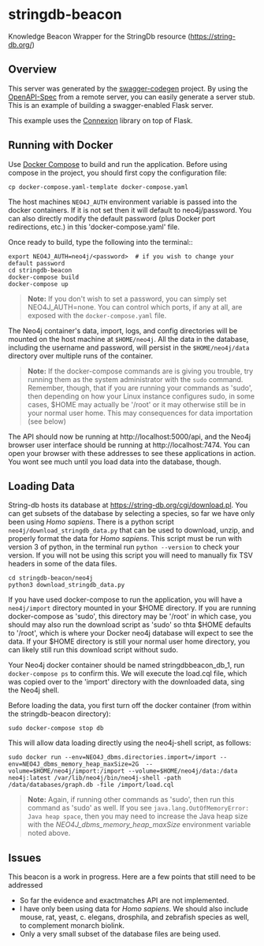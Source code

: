 # stringdb-beacon

Knowledge Beacon Wrapper for the StringDb resource (https://string-db.org/)

## Overview
This server was generated by the [swagger-codegen](https://github.com/swagger-api/swagger-codegen) project. By using the
[OpenAPI-Spec](https://github.com/swagger-api/swagger-core/wiki) from a remote server, you can easily generate a server stub.  This
is an example of building a swagger-enabled Flask server.

This example uses the [Connexion](https://github.com/zalando/connexion) library on top of Flask.

## Running with Docker

Use [Docker Compose](https://docs.docker.com/compose/) to build and run the application. 
Before using compose in the project, you should first copy the configuration file:

```
cp docker-compose.yaml-template docker-compose.yaml
```

The host machines `NEO4J_AUTH` environment variable is passed into the docker containers.  If it is not set then it will default to neo4j/password.  You can also directly modify the default password (plus Docker port redirections, etc.) 
in this 'docker-compose.yaml' file.  

Once ready to build, type the following into the terminal::

```
export NEO4J_AUTH=neo4j/<password>  # if you wish to change your default password
cd stringdb-beacon
docker-compose build
docker-compose up
```

> **Note:** If you don't wish to set a password, you can simply set NEO4J_AUTH=none. You can control which ports, if any at all, are exposed with the `docker-compose.yaml` file.

The Neo4j container's data, import, logs, and config directories will be mounted on the host machine at `$HOME/neo4j`. All the data in the database, including the username and password, will persist in the `$HOME/neo4j/data` directory over multiple runs of the container.

> **Note:** If the docker-compose commands are is giving you trouble, try running them as the system administrator with the `sudo` command. Remember, though, that if you are running  your commands as 'sudo', then depending on how your Linux instance configures sudo, in some cases, $HOME may actually be '/root' or it may otherwise still be in your normal user home. This may consequences for data importation (see below)

The API should now be running at http://localhost:5000/api, and the Neo4j browser user interface should be running at http://localhost:7474. You can open your browser with these addresses to see these applications in action. You wont see much until you load data into the database, though.

## Loading Data

String-db hosts its database at https://string-db.org/cgi/download.pl. You can get subsets of the database by selecting a species, so far we have only been using *Homo sapiens*. There is a python script `neo4j/download_stringdb_data.py` that can be used to download, unzip, and properly format the data for *Homo sapiens*. This script must be run with version 3 of python, in the terminal run `python --version` to check your version. If you will not be using this script you will need to manually fix TSV headers in some of the data files.

```
cd stringdb-beacon/neo4j
python3 download_stringdb_data.py
```

If you have used docker-compose to run the application, you will have a `neo4j/import` directory mounted in your $HOME directory. If you are running docker-compose as 'sudo', this directory may be '/root' in which case, you should may also run the download script as 'sudo' so thta $HOME defaults to '/root', which is where your Docker neo4j database will expect to see the data. If your $HOME directory is still your normal user home directory, you can likely still run this download script without sudo.

Your Neo4j docker container should be named stringdbbeacon_db_1, run `docker-compose ps` to confirm this. We will execute the load.cql file, which was copied over to the 'import' directory with the downloaded data, sing the Neo4j shell.

Before loading the data, you first turn off the docker container (from within the stringdb-beacon directory):

```
sudo docker-compose stop db

```

This will allow data loading directly using the neo4j-shell script, as follows:

```
sudo docker run --env=NEO4J_dbms.directories.import=/import --env=NEO4J_dbms_memory_heap_maxSize=2G  --volume=$HOME/neo4j/import:/import --volume=$HOME/neo4j/data:/data neo4j:latest /var/lib/neo4j/bin/neo4j-shell -path /data/databases/graph.db -file /import/load.cql
```

> **Note:** Again, if running other commands as 'sudo', then run this command as 'sudo' as well. If you see `java.lang.OutOfMemoryError: Java heap space`, then you may need to increase the Java heap size with the *NEO4J_dbms_memory_heap_maxSize* environment variable noted above.


## Issues

This beacon is a work in progress. Here are a few points that still need to be addressed
- So far the evidence and exactmatches API are not implemented.
- I have only been using data for *Homo sapiens*. We should also include mouse, rat, yeast, c. elegans, drosphila, and zebrafish species as well, to complement monarch biolink.
- Only a very small subset of the database files are being used.
